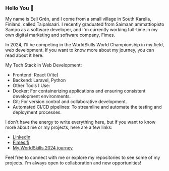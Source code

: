 ### Hello You 👋

My name is Eeli Grén, and I come from a small village in South Karelia, Finland, called Taipalsaari. I recently graduated from Saimaan ammattiopisto Sampo as a software developer, and I'm currently working full-time in my own digital marketing and software company, Fimes.

In 2024, I'll be competing in the WorldSkills World Championship in my field, web development. If you want to know more about my journey, you can read about it here.

My Tech Stack in Web Development:
- Frontend: React (Vite)
- Backend: Laravel, Python
- Other Tools I Use:
- Docker: For containerizing applications and ensuring consistent development environments.
- Git: For version control and collaborative development.
- Automated CI/CD pipelines: To streamline and automate the testing and deployment processes.

I don't have the energy to write everything here, but if you want to know more about me or my projects, here are a few links:
- [LinkedIn](https://www.linkedin.com/in/eeligren/)
- [Fimes.fi](https://fimes.fi)
- [My WorldSkills 2024 journey](https://github.com/eeligren/my-worldskills-training-2024)

Feel free to connect with me or explore my repositories to see some of my projects. I'm always open to collaboration and new opportunities!
